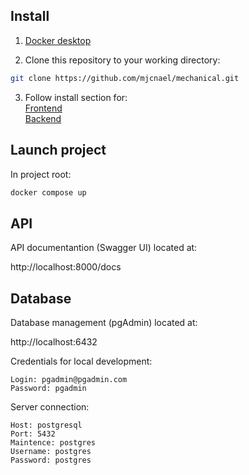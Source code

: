 ## Install

1. [Docker desktop](https://www.docker.com/products/docker-desktop/)

2. Clone this repository to your working directory:

```bash
git clone https://github.com/mjcnael/mechanical.git
```

3. Follow install section for: \
   [Frontend](https://github.com/mjcnael/mechanical/blob/main/frontend/README.md) \
   [Backend](https://github.com/mjcnael/mechanical/blob/main/backend/README.md)

## Launch project

In project root:

```bash
docker compose up
```

## API

API documentantion (Swagger UI) located at:

http://localhost:8000/docs

## Database

Database management (pgAdmin) located at:

http://localhost:6432

Credentials for local development:

```
Login: pgadmin@pgadmin.com
Password: pgadmin
```

Server connection:

```
Host: postgresql
Port: 5432
Maintence: postgres
Username: postgres
Password: postgres
```
